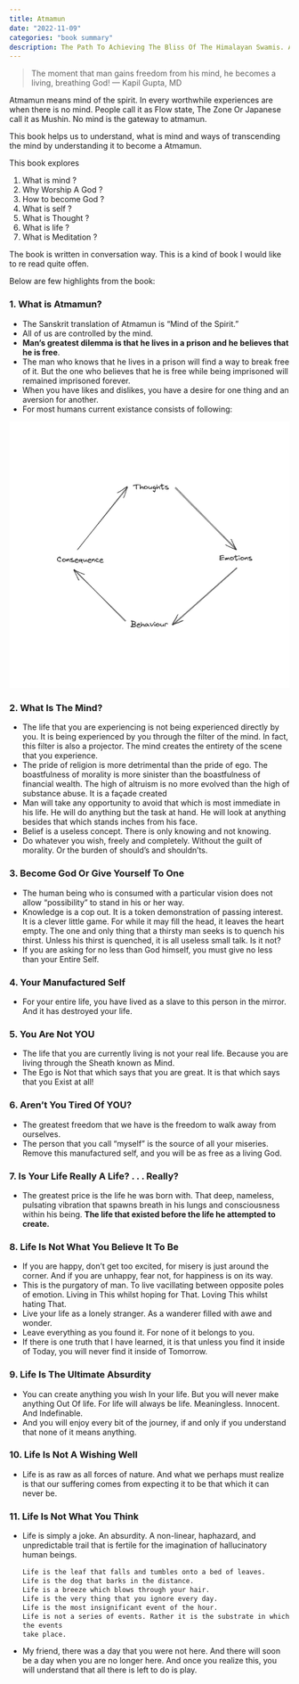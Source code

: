 ```yaml
---
title: Atmamun
date: "2022-11-09"
categories: "book summary"
description: The Path To Achieving The Bliss Of The Himalayan Swamis. And The Freedom Of A Living God Written by Kapil Gupta, MD
---
```



> The moment that man gains freedom from his mind, he becomes a living, breathing God! — Kapil Gupta, MD


Atmamun means mind of the spirit. In every worthwhile experiences are when there is no mind. People call it as Flow state, The Zone Or Japanese call it as Mushin. No mind is the gateway to atmamun.

This book helps us to understand, what is mind and ways of transcending the mind by understanding it to become a Atmamun.

This book explores 
1. What is mind ? 
2. Why Worship A God ?
3. How to become God ?
4. What is self ?
5. What is Thought ?
6. What is life ?
7. What is Meditation ?

The book is written in conversation way. This is a kind of book I would like to re read quite offen.

Below are few highlights from the book: 

### 1. What is Atmamun?


- The Sanskrit translation of Atmamun is “Mind of the Spirit.” 
- All of us are controlled by the mind.
- **Man’s greatest dilemma is that he lives in a prison and he believes that he is free**.
- The man who knows that he lives in a prison will find a way to break free of it. But the one who believes that he is free while being imprisoned will remained
imprisoned forever.
- When you have likes and dislikes, you have a desire for one thing and an aversion for another.
- For most humans current existance consists of following:


![Alt text](image.png)

### 2. What Is The Mind?

- The life that you are experiencing is not being experienced directly by you. It is being experienced by you through the filter of the mind. In fact, this filter is also a projector. The mind creates the entirety of the scene that you experience.
- The pride of religion is more detrimental than the pride of ego. The boastfulness of morality is more sinister than the boastfulness of financial wealth. The high of altruism is no more evolved than the high of substance abuse. It is a façade created
- Man will take any opportunity to avoid that which is most immediate in his life. He will do anything but the task at hand. He will look at anything besides that which stands inches from his face.
- Belief is a useless concept. There is only knowing and not knowing.
- Do whatever you wish, freely and completely. Without the guilt of morality. Or the burden of should’s and shouldn’ts.


### 3. Become God Or Give Yourself To One
- The human being who is consumed with a particular vision does not allow “possibility” to stand in his or her way.
- Knowledge is a cop out. It is a token demonstration of passing interest. It is a clever little game. For while it may fill the head, it leaves the heart empty. The one and only thing that a thirsty man seeks is to quench his thirst. Unless his thirst is quenched, it is all useless small talk. Is it not?
- If you are asking for no less than God himself, you must give no less than your Entire Self.

### 4. Your Manufactured Self

- For your entire life, you have lived as a slave to this person in the mirror. And it has destroyed your life.

### 5. You Are Not YOU

- The life that you are currently living is not your real life. Because you are living through the Sheath known as Mind.
- The Ego is Not that which says that you are great. It is that which says that you Exist at all!

### 6. Aren’t You Tired Of YOU?

- The greatest freedom that we have is the freedom to walk away from ourselves.
- The person that you call “myself” is the source of all your miseries. Remove this manufactured self, and you will be as free as a living God.

### 7. Is Your Life Really A Life? . . . Really?

- The greatest price is the life he was born with. That deep, nameless, pulsating vibration that spawns breath in his lungs and consciousness within his being. **The life that existed before the life he attempted to create.**

### 8. Life Is Not What You Believe It To Be

- If you are happy, don’t get too excited, for misery is just around the corner. And if you are unhappy, fear not, for happiness is on its way.
- This is the purgatory of man. To live vacillating between opposite poles of emotion. Living in This whilst hoping for That. Loving This whilst hating That.
- Live your life as a lonely stranger. As a wanderer filled with awe and wonder.
- Leave everything as you found it. For none of it belongs to you.
- If there is one truth that I have learned, it is that unless you find it inside of Today, you will never find it inside of Tomorrow.

### 9. Life Is The Ultimate Absurdity

- You can create anything you wish In your life. But you will never make anything Out Of life. For life will always be life. Meaningless. Innocent. And Indefinable.
- And you will enjoy every bit of the journey, if and only if you understand that none of it means anything.

### 10. Life Is Not A Wishing Well

- Life is as raw as all forces of nature. And what we perhaps must realize is that our suffering comes from expecting it to be that which it can never be.

### 11. Life Is Not What You Think

- Life is simply a joke. An absurdity. A non-linear, haphazard, and unpredictable trail that is fertile for the imagination of hallucinatory human beings.

    ```
    Life is the leaf that falls and tumbles onto a bed of leaves.
    Life is the dog that barks in the distance.
    Life is a breeze which blows through your hair.
    Life is the very thing that you ignore every day.
    Life is the most insignificant event of the hour.
    Life is not a series of events. Rather it is the substrate in which the events
    take place.
    ```

- My friend, there was a day that you were not here. And there will soon be a day when you are no longer here. And once you realize this, you will understand that all there is left to do is play.